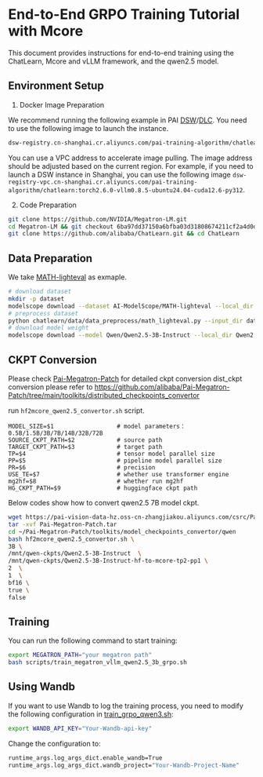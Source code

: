 # End-to-End GRPO Training Tutorial with Mcore

This document provides instructions for end-to-end training using the ChatLearn, Mcore and vLLM framework, and the qwen2.5 model.

## Environment Setup
1. Docker Image Preparation

We recommend running the following example in PAI [DSW](https://help.aliyun.com/zh/pai/user-guide/create-and-manage-dsw-instances/)/[DLC](https://help.aliyun.com/zh/pai/user-guide/create-a-training-task?spm=a2c4g.11186623.help-menu-30347.d_3_3_5_5.2dfb1925l3QjwG). You need to use the following image to launch the instance.
```bash
dsw-registry.cn-shanghai.cr.aliyuncs.com/pai-training-algorithm/chatlearn:torch2.6.0-vllm0.8.5-ubuntu24.04-cuda12.6-py312
```

You can use a VPC address to accelerate image pulling. The image address should be adjusted based on the current region. For example, if you need to launch a DSW instance in Shanghai, you can use the following image `dsw-registry-vpc.cn-shanghai.cr.aliyuncs.com/pai-training-algorithm/chatlearn:torch2.6.0-vllm0.8.5-ubuntu24.04-cuda12.6-py312`.

2. Code Preparation

```bash
git clone https://github.com/NVIDIA/Megatron-LM.git
cd Megatron-LM && git checkout 6ba97dd37150a6bfba03d31808674211cf2a4d0d
git clone https://github.com/alibaba/ChatLearn.git && cd ChatLearn
```

## Data Preparation
We take [MATH-lighteval](https://www.modelscope.cn/datasets/AI-ModelScope/MATH-lighteval) as exmaple.
```bash
# download dataset
mkdir -p dataset
modelscope download --dataset AI-ModelScope/MATH-lighteval --local_dir dataset/MATH-lighteval
# preprocess dataset
python chatlearn/data/data_preprocess/math_lighteval.py --input_dir dataset/MATH-lighteval --local_dir dataset/MATH-lighteval
# download model weight
modelscope download --model Qwen/Qwen2.5-3B-Instruct --local_dir Qwen2.5-3B-Instruct
```

## CKPT Conversion

Please check [Pai-Megatron-Patch](https://github.com/alibaba/Pai-Megatron-Patch) for detailed ckpt conversion
dist_ckpt conversion please refer to https://github.com/alibaba/Pai-Megatron-Patch/tree/main/toolkits/distributed_checkpoints_convertor

run `hf2mcore_qwen2.5_convertor.sh` script.
```
MODEL_SIZE=$1                  # model parameters：0.5B/1.5B/3B/7B/14B/32B/72B
SOURCE_CKPT_PATH=$2            # source path
TARGET_CKPT_PATH=$3            # target path
TP=$4                          # tensor model parallel size
PP=$5                          # pipeline model parallel size
PR=$6                          # precision
USE_TE=$7                      # whether use transformer engine
mg2hf=$8                       # whether run mg2hf
HG_CKPT_PATH=$9                # huggingface ckpt path
```

Below codes show how to convert qwen2.5 7B model ckpt.
```bash
wget https://pai-vision-data-hz.oss-cn-zhangjiakou.aliyuncs.com/csrc/Pai-Megatron-Patch.tar
tar -xvf Pai-Megatron-Patch.tar
cd ~/Pai-Megatron-Patch/toolkits/model_checkpoints_convertor/qwen
bash hf2mcore_qwen2.5_convertor.sh \
3B \
/mnt/qwen-ckpts/Qwen2.5-3B-Instruct  \
/mnt/qwen-ckpts/Qwen2.5-3B-Instruct-hf-to-mcore-tp2-pp1 \
2  \
1  \
bf16 \
true \
false 
```

## Training
You can run the following command to start training:

```bash
export MEGATRON_PATH="your megatron path"
bash scripts/train_megatron_vllm_qwen2.5_3b_grpo.sh
```

## Using Wandb
If you want to use Wandb to log the training process, you need to modify the following configuration in [train_grpo_qwen3.sh](../../../scripts/train_fsdp_vllm_qwen3_8b_grpo.sh):

```bash
export WANDB_API_KEY="Your-Wandb-api-key"
```
Change the configuration to:
```bash
runtime_args.log_args_dict.enable_wandb=True
runtime_args.log_args_dict.wandb_project="Your-Wandb-Project-Name"
```
